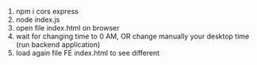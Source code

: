 1. npm i cors express
2. node index.js
3. open file index.html on browser
4. wait for changing time to 0 AM, OR change manually your desktop time (run backend application)
5. load again file FE index.html to see different
